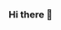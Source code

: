 ### Hi there 👋

<!--
**iphyokafor/iphyokafor** is a ✨ _special_ ✨ repository because its `README.md` (this file) appears on your GitHub profile.

My name is **Ifeoma Sandra**, I am a Solidity Smart Contract Developer


My name is **Ifeoma Sandra**, I am a Solidity Smart Contract Developer

![Anurag’s GitHub stats](https://github-readme-stats.vercel.app/api?username=miield&show_icons=true&theme=radical)

- :telescope: I’m currently working on amazing things
- :seedling: I’m currently learning a lot of amazing things
- :dancers: I’m looking to collaborate on all sort of interesting thing
- :thinking_face: I’m looking for help with interesting things
- :speech_balloon: Ask me about interesting things
- :mailbox: How to reach me: [@Sandie_iphy](https://twitter.com/Sandie_iphy)
- :smile: Pronouns: That Tech Sis
- :zap: Fun fact: I love beautiful things and places
